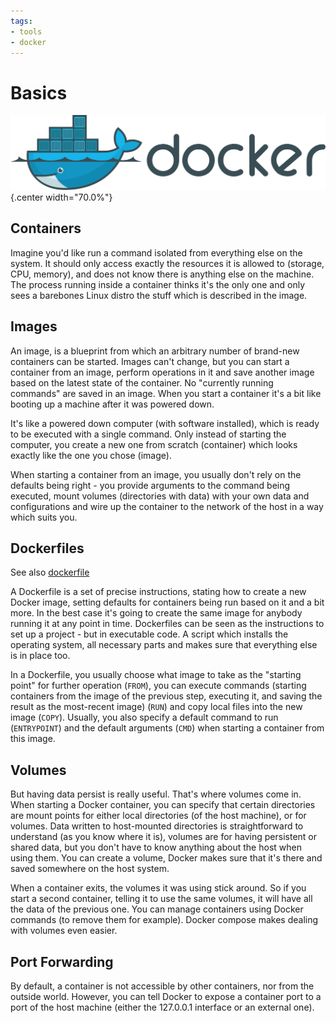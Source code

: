 ```yaml
---
tags:
- tools
- docker
---
```

#  Basics

![](img/logo.svg){.center width="70.0%"}

## Containers

Imagine you'd like run a command isolated from everything else on the system. It should only access exactly the resources it is allowed to (storage, CPU, memory), and does not know there is anything else on the machine. The process running inside a container thinks it's the only one and only sees a barebones Linux distro the stuff which is described in the image.

## Images

An image, is a blueprint from which an arbitrary number of brand-new containers can be started. Images can't change, but you can start a container from an image, perform operations in it and save another image based on the latest state of the container. No "currently running commands" are saved in an image. When you start a container it's a bit like booting up a machine after it was powered down.

It's like a powered down computer (with software installed), which is ready to be executed with a single command. Only instead of starting the computer, you create a new one from scratch (container) which looks exactly like the one you chose (image).

When starting a container from an image, you usually don't rely on the defaults being right - you provide arguments to the command being executed, mount volumes (directories with data) with your own data and configurations and wire up the container to the network of the host in a way which suits you.

## Dockerfiles

See also [dockerfile](dockerfile.md)

A Dockerfile is a set of precise instructions, stating how to create a new Docker image, setting defaults for containers being run based on it and a bit more. In the best case it's going to create the same image for anybody running it at any point in time.
Dockerfiles can be seen as the instructions to set up a project - but in executable code. A script which installs the operating system, all necessary parts and makes sure that everything else is in place too.

In a Dockerfile, you usually choose what image to take as the "starting point" for further operation (`FROM`), you can execute commands (starting containers from the image of the previous step, executing it, and saving the result as the most-recent image) (`RUN`) and copy local files into the new image (`COPY`). Usually, you also specify a default command to run (`ENTRYPOINT`) and the default arguments (`CMD`) when starting a container from this image.

## Volumes

But having data persist is really useful. That's where volumes come in. When starting a Docker container, you can specify that certain directories are mount points for either local directories (of the host machine), or for volumes. Data written to host-mounted directories is straightforward to understand (as you know where it is), volumes are for having persistent or shared data, but you don't have to know anything about the host when using them. You can create a volume, Docker makes sure that it's there and saved somewhere on the host system.

When a container exits, the volumes it was using stick around. So if you start a second container, telling it to use the same volumes, it will have all the data of the previous one. You can manage containers using Docker commands (to remove them for example). Docker compose makes dealing with volumes even easier.

## Port Forwarding

By default, a container is not accessible by other containers, nor from the outside world. However, you can tell Docker to expose a container port to a port of the host machine (either the 127.0.0.1 interface or an external one).
